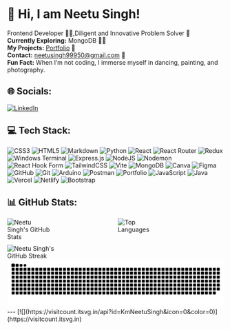 # 👋 Hi, I am Neetu Singh!
Frontend Developer 👩‍💻,Diligent and Innovative Problem Solver 🌟  
**Currently Exploring:** MongoDB 👨‍💻  
**My Projects:** [Portfolio](https://portfolio-gray-alpha-69.vercel.app/) 📧  
**Contact:** neetusingh99950@gmail.com 🎨  
**Fun Fact:** When I’m not coding, I immerse myself in dancing, painting, and photography.

## 🌐 Socials:
[![LinkedIn](https://img.shields.io/badge/LinkedIn-%230077B5.svg?logo=linkedin&logoColor=white)](https://linkedin.com/in/neet9369)

## 💻 Tech Stack:
![CSS3](https://img.shields.io/badge/css3-%231572B6.svg?style=plastic&logo=css3&logoColor=white) 
![HTML5](https://img.shields.io/badge/html5-%23E34F26.svg?style=plastic&logo=html5&logoColor=white) 
![Markdown](https://img.shields.io/badge/markdown-%23000000.svg?style=plastic&logo=markdown&logoColor=white) 
![Python](https://img.shields.io/badge/python-3670A0?style=plastic&logo=python&logoColor=ffdd54) 
![React](https://img.shields.io/badge/react-%2320232a.svg?style=plastic&logo=react&logoColor=%2361DAFB) 
![React Router](https://img.shields.io/badge/React_Router-CA4245?style=plastic&logo=react-router&logoColor=white) 
![Redux](https://img.shields.io/badge/redux-%23593d88.svg?style=plastic&logo=redux&logoColor=white) 
![Windows Terminal](https://img.shields.io/badge/Windows%20Terminal-%234D4D4D.svg?style=plastic&logo=windows-terminal&logoColor=white) 
![Express.js](https://img.shields.io/badge/express.js-%23404d59.svg?style=plastic&logo=express&logoColor=%2361DAFB) 
![NodeJS](https://img.shields.io/badge/node.js-6DA55F?style=plastic&logo=node.js&logoColor=white) 
![Nodemon](https://img.shields.io/badge/NODEMON-%23323330.svg?style=plastic&logo=nodemon&logoColor=%BBDEAD) 
![React Hook Form](https://img.shields.io/badge/React%20Hook%20Form-%23EC5990.svg?style=plastic&logo=reacthookform&logoColor=white) 
![TailwindCSS](https://img.shields.io/badge/tailwindcss-%2338B2AC.svg?style=plastic&logo=tailwind-css&logoColor=white) 
![Vite](https://img.shields.io/badge/vite-%23646CFF.svg?style=plastic&logo=vite&logoColor=white) 
![MongoDB](https://img.shields.io/badge/MongoDB-%234ea94b.svg?style=plastic&logo=mongodb&logoColor=white) 
![Canva](https://img.shields.io/badge/Canva-%2300C4CC.svg?style=plastic&logo=Canva&logoColor=white) 
![Figma](https://img.shields.io/badge/figma-%23F24E1E.svg?style=plastic&logo=figma&logoColor=white) 
![GitHub](https://img.shields.io/badge/github-%23121011.svg?style=plastic&logo=github&logoColor=white) 
![Git](https://img.shields.io/badge/git-%23F05033.svg?style=plastic&logo=git&logoColor=white) 
![Arduino](https://img.shields.io/badge/-Arduino-00979D?style=plastic&logo=Arduino&logoColor=white) 
![Postman](https://img.shields.io/badge/Postman-FF6C37?style=plastic&logo=postman&logoColor=white) 
![Portfolio](https://img.shields.io/badge/Portfolio-%23000000.svg?style=plastic&logo=firefox&logoColor=#FF7139) 
![JavaScript](https://img.shields.io/badge/javascript-%23323330.svg?style=plastic&logo=javascript&logoColor=%23F7DF1E) 
![Java](https://img.shields.io/badge/java-%23ED8B00.svg?style=plastic&logo=openjdk&logoColor=white) 
![Vercel](https://img.shields.io/badge/vercel-%23000000.svg?style=plastic&logo=vercel&logoColor=white) 
![Netlify](https://img.shields.io/badge/netlify-%23000000.svg?style=plastic&logo=netlify&logoColor=#00C7B7) 
![Bootstrap](https://img.shields.io/badge/bootstrap-%238511FA.svg?style=plastic&logo=bootstrap&logoColor=white)

## 📊 GitHub Stats:
<div style="display: grid; grid-template-columns: repeat(2, 1fr); gap: 10px; margin:auto">
  <img src="https://github-readme-stats.vercel.app/api?username=KmNeetuSingh&theme=dark&hide_border=false&include_all_commits=true&count_private=true" alt="Neetu Singh's GitHub Stats" style="width: 40%;">
  <img src="https://github-readme-stats.vercel.app/api/top-langs/?username=KmNeetuSingh&theme=dark&hide_border=false&include_all_commits=true&count_private=true&layout=compact" alt="Top Languages" style="width: 40%;">
  <img src="https://github-readme-streak-stats.herokuapp.com/?user=KmNeetuSingh&theme=dark&hide_border=false" alt="Neetu Singh's GitHub Streak" style="width: 50%;">
</div>
<img src="https://raw.githubusercontent.com/platane/snk/output/github-contribution-grid-snake-dark.svg" alt="Snake animation" />
---
[![](https://visitcount.itsvg.in/api?id=KmNeetuSingh&icon=0&color=0)](https://visitcount.itsvg.in)
